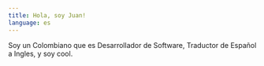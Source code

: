 ```yaml
---
title: Hola, soy Juan!
language: es
---
```


Soy un Colombiano que es Desarrollador de Software, Traductor de Español a Ingles, y soy cool.
